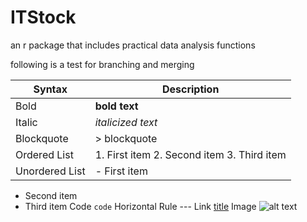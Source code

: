 # ITStock
an r package that includes practical data analysis functions

following is a test for branching and merging

| Syntax | Description |
| ------------ | ---------- |
| Bold	| **bold text** |
| Italic	| *italicized text* |
| Blockquote	| > blockquote |
| Ordered List	| 1. First item 2. Second item 3. Third item|
| Unordered List	|- First item|
- Second item
- Third item
Code	`code`
Horizontal Rule	---
Link	[title](https://www.example.com)
Image	![alt text](image.jpg)
